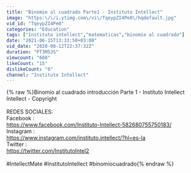 ```yaml
---
title: "Binomio al cuadrado Parte1 - Instituto Intellect"
image: "https:\/\/i.ytimg.com\/vi\/TqeypZI4Pe0\/hqdefault.jpg"
vid_id: "TqeypZI4Pe0"
categories: "Education"
tags: ["Instituto intellect","matematicas","binomio al cuadrado"]
date: "2021-06-15T13:33:50+03:00"
vid_date: "2020-08-12T22:37:32Z"
duration: "PT3M53S"
viewcount: "688"
likeCount: "15"
dislikeCount: "0"
channel: "Instituto Intellect"
---
```

{% raw %}Binomio al cuadrado introducción Parte 1 - Instituto Intellect<br />Intellect - Copyright <br /><br />REDES SOCIALES:<br />Facebook : <br /><a rel="nofollow" target="blank" href="https://www.facebook.com/Instituto-Intellect-582680755750183/">https://www.facebook.com/Instituto-Intellect-582680755750183/</a><br />Instagram :<br /><a rel="nofollow" target="blank" href="https://www.instagram.com/instituto.intellect/?hl=es-la">https://www.instagram.com/instituto.intellect/?hl=es-la</a><br />Twitter :<br /><a rel="nofollow" target="blank" href="https://twitter.com/InstitutoIntel2">https://twitter.com/InstitutoIntel2</a><br /><br />#IntellectMate #InstitutoIntellect #binomiocuadrado{% endraw %}
